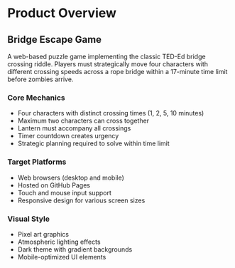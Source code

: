 # Product Overview

## Bridge Escape Game

A web-based puzzle game implementing the classic TED-Ed bridge crossing riddle. Players must strategically move four characters with different crossing speeds across a rope bridge within a 17-minute time limit before zombies arrive.

### Core Mechanics
- Four characters with distinct crossing times (1, 2, 5, 10 minutes)
- Maximum two characters can cross together
- Lantern must accompany all crossings
- Timer countdown creates urgency
- Strategic planning required to solve within time limit

### Target Platforms
- Web browsers (desktop and mobile)
- Hosted on GitHub Pages
- Touch and mouse input support
- Responsive design for various screen sizes

### Visual Style
- Pixel art graphics
- Atmospheric lighting effects
- Dark theme with gradient backgrounds
- Mobile-optimized UI elements